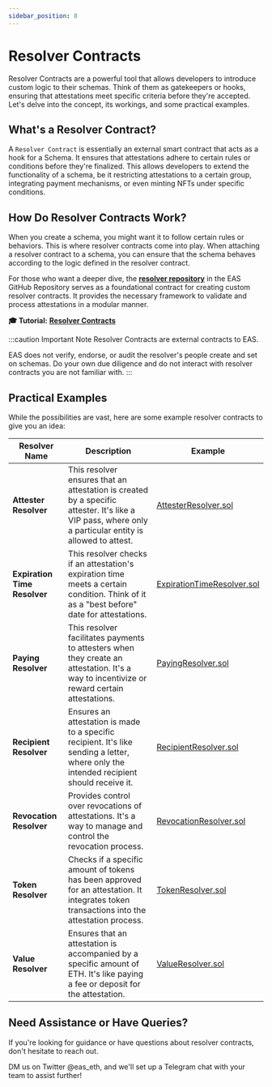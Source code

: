 ```yaml
---
sidebar_position: 8 
---
```


# Resolver Contracts
Resolver Contracts are a powerful tool that allows developers to introduce custom logic to their schemas. Think of them as gatekeepers or hooks, ensuring that attestations meet specific criteria before they're accepted. Let's delve into the concept, its workings, and some practical examples.

## What's a Resolver Contract?
A `Resolver Contract` is essentially an external smart contract that acts as a hook for a Schema. It ensures that attestations adhere to certain rules or conditions before they're finalized. This allows developers to extend the functionality of a schema, be it restricting attestations to a certain group, integrating payment mechanisms, or even minting NFTs under specific conditions.

## How Do Resolver Contracts Work?
When you create a schema, you might want it to follow certain rules or behaviors. This is where resolver contracts come into play. When attaching a resolver contract to a schema, you can ensure that the schema behaves according to the logic defined in the resolver contract.

For those who want a deeper dive, the [**resolver repository**](https://github.com/ethereum-attestation-service/eas-contracts/tree/master/contracts/resolver) in the EAS GitHub Repository serves as a foundational contract for creating custom resolver contracts. It provides the necessary framework to validate and process attestations in a modular manner.

**🎓 Tutorial:** [**Resolver Contracts**](/docs/tutorials/resolver-contracts.md)

:::caution Important Note
Resolver Contracts are external contracts to EAS. 

EAS does not verify, endorse, or audit the resolver's people create and set on schemas. Do your own due diligence and do not interact with resolver contracts you are not familiar with.
:::

## Practical Examples
While the possibilities are vast, here are some example resolver contracts to give you an idea:

| Resolver Name            | Description                                                                                                   | Example                                                                                                       |
|--------------------------|---------------------------------------------------------------------------------------------------------------|---------------------------------------------------------------------------------------------------------------|
| **Attester Resolver**    | This resolver ensures that an attestation is created by a specific attester. It's like a VIP pass, where only a particular entity is allowed to attest. | [AttesterResolver.sol](https://github.com/ethereum-attestation-service/eas-contracts/blob/master/contracts/resolver/examples/AttesterResolver.sol) |
| **Expiration Time Resolver** | This resolver checks if an attestation's expiration time meets a certain condition. Think of it as a "best before" date for attestations. | [ExpirationTimeResolver.sol](https://github.com/ethereum-attestation-service/eas-contracts/blob/master/contracts/resolver/examples/ExpirationTimeResolver.sol) |
| **Paying Resolver**      | This resolver facilitates payments to attesters when they create an attestation. It's a way to incentivize or reward certain attestations. | [PayingResolver.sol](https://github.com/ethereum-attestation-service/eas-contracts/blob/master/contracts/resolver/examples/PayingResolver.sol) |
| **Recipient Resolver**   | Ensures an attestation is made to a specific recipient. It's like sending a letter, where only the intended recipient should receive it. | [RecipientResolver.sol](https://github.com/ethereum-attestation-service/eas-contracts/blob/master/contracts/resolver/examples/RecipientResolver.sol) |
| **Revocation Resolver**  | Provides control over revocations of attestations. It's a way to manage and control the revocation process. | [RevocationResolver.sol](https://github.com/ethereum-attestation-service/eas-contracts/blob/master/contracts/resolver/examples/RevocationResolver.sol) |
| **Token Resolver**       | Checks if a specific amount of tokens has been approved for an attestation. It integrates token transactions into the attestation process. | [TokenResolver.sol](https://github.com/ethereum-attestation-service/eas-contracts/blob/master/contracts/resolver/examples/TokenResolver.sol) |
| **Value Resolver**       | Ensures that an attestation is accompanied by a specific amount of ETH. It's like paying a fee or deposit for the attestation. | [ValueResolver.sol](https://github.com/ethereum-attestation-service/eas-contracts/blob/master/contracts/resolver/examples/ValueResolver.sol) |


## Need Assistance or Have Queries?
If you're looking for guidance or have questions about resolver contracts, don't hesitate to reach out.

DM us on Twitter @eas_eth, and we'll set up a Telegram chat with your team to assist further!